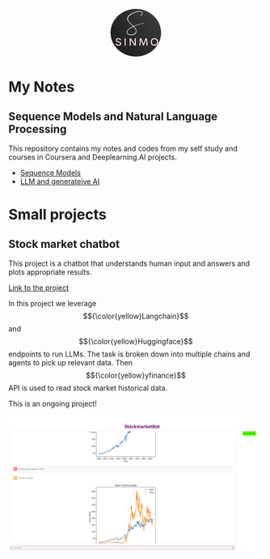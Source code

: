 <p align="center">
<img src="logo.png" alt="Alt text" width="100"/>
</p>

# My Notes
## Sequence Models and Natural Language Processing

This repository contains my notes and codes from my self study and courses in Coursera and Deeplearning.AI projects. 
- [Sequence Models](https://github.com/smolavipour/NLP_by_Sina/blob/main/Sequence%20Models/MyNotes_ML%209-1-Sequence%20Models.md)
- [LLM and generateive AI](LLM_GenAI/MyNotes_ML%209-4-LLM%20Gen%20AI.md)

# Small projects
## Stock market chatbot


This project is a chatbot that understands human input and answers and plots appropriate results. 

[Link to the project](LLM_GenAI/StockmarketBot)

In this project we leverage $${\color{yellow}Langchain}$$ and $${\color{yellow}Huggingface}$$ endpoints to run LLMs. 
The task is broken down into multiple chains and agents to pick up relevant data. Then $${\color{yellow}yfinance}$$ API is used to read stock market historical data.

This is an ongoing project!

<p align="center">
<img src="LLM_GenAI/images/app.png" alt="Alt text" width="800"/>
</p>

